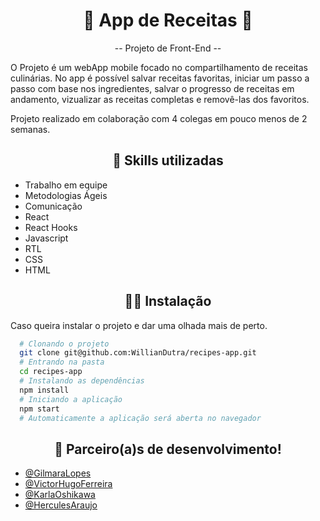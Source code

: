 <h1 align="center"> 🥤 App de Receitas 🍛 </h1>

<p align="center">-- Projeto de Front-End --</p>

<p>
O Projeto é um webApp mobile focado no compartilhamento de receitas culinárias. No app é possível salvar receitas favoritas, iniciar um passo a passo com base nos ingredientes, salvar o progresso de receitas em andamento, vizualizar as receitas completas e removê-las dos favoritos.
</p>

<p>
Projeto realizado em colaboração  com 4 colegas em pouco menos de 2 semanas.

</p>

<h2 align="center"> 📝 Skills utilizadas </h2>

- Trabalho em equipe
- Metodologias Ágeis
- Comunicação
- React
- React Hooks
- Javascript
- RTL
- CSS
- HTML

<h2 align="center"> 👨‍💻 Instalação </h2>

Caso queira instalar o projeto e dar uma olhada mais de perto.

```bash
  # Clonando o projeto
  git clone git@github.com:WillianDutra/recipes-app.git
  # Entrando na pasta
  cd recipes-app
  # Instalando as dependências
  npm install
  # Iniciando a aplicação
  npm start
  # Automaticamente a aplicação será aberta no navegador
```
<h2 align="center"> 🚀 Parceiro(a)s de desenvolvimento! </h2>

- [@GilmaraLopes](https://github.com/GilmaraLopes)
- [@VictorHugoFerreira](https://github.com/victorhugoferreira)
- [@KarlaOshikawa](https://github.com/karlaoshikawa)
- [@HerculesAraujo](https://github.com/herculesaraujo)
